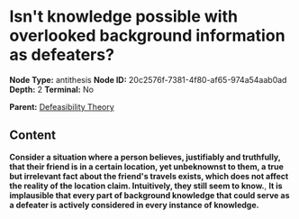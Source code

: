 # Isn't knowledge possible with overlooked background information as defeaters?

**Node Type:** antithesis
**Node ID:** 20c2576f-7381-4f80-af65-974a54aab0ad
**Depth:** 2
**Terminal:** No

**Parent:** [Defeasibility Theory](defeasibility-theory.md)

## Content

**Consider a situation where a person believes, justifiably and truthfully, that their friend is in a certain location, yet unbeknownst to them, a true but irrelevant fact about the friend's travels exists, which does not affect the reality of the location claim. Intuitively, they still seem to know.**, **It is implausible that every part of background knowledge that could serve as a defeater is actively considered in every instance of knowledge.**
